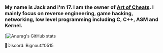 ### My name is Jack and i'm 17. I am the owner of [Art of Cheats](https://discord.gg/dExJ9Sck7n). I mainly focus on reverse engineering, game hacking, networking, low level programming including C, C++, ASM and Kernel.

[![Anurag's GitHub stats](https://github-readme-stats.vercel.app/api?username=jackbail4&show_icons=true&theme=github_dark)

📧Discord: Bignout#0515
